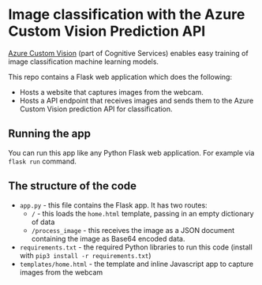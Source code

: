 # Image classification with the Azure Custom Vision Prediction API

[Azure Custom Vision](https://docs.microsoft.com/azure/cognitive-services/custom-vision-service/home?WT.mc_id=customvisionclassification-github-beverst) (part of Cognitive Services) enables easy training of image classification machine learning models.


This repo contains a Flask web application which does the following:
- Hosts a website that captures images from the webcam.
- Hosts a API endpoint that receives images and sends them to the Azure Custom Vision prediction API for classification.

## Running the app

You can run this app like any Python Flask web application. For example via `flask run` command.

## The structure of the code

* `app.py` - this file contains the Flask app. It has two routes:
  * `/` - this loads the `home.html` template, passing in an empty dictionary of data
  * `/process_image` - this receives the image as a JSON document containing the image as Base64 encoded data.
* `requirements.txt` - the required Python libraries to run this code (install with `pip3 install -r requirements.txt`)
* `templates/home.html` - the template and inline Javascript app to capture images from the webcam
